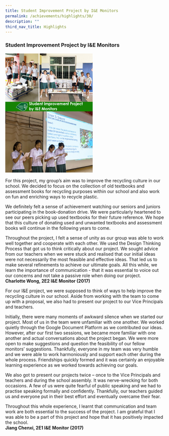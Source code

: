```yaml
---
title: Student Improvement Project by I&E Monitors
permalink: /achievements/highlights/30/
description: ""
third_nav_title: Highlights
---
```

### **Student Improvement Project by I&E Monitors**

<img src="/images/studentimprovement.jpg" style="width:55%">

For this project, my group’s aim was to improve the recycling culture in our school. We decided to focus on the collection of old textbooks and assessment books for recycling purposes within our school and also work on fun and enriching ways to recycle plastic.  
  
We definitely felt a sense of achievement watching our seniors and juniors participating in the book-donation drive. We were particularly heartened to see our peers picking up used textbooks for their future reference. We hope that this culture of donating used and unwanted textbooks and assessment books will continue in the following years to come.  
  
Throughout the project, I felt a sense of unity as our group was able to work well together and cooperate with each other. We used the Design Thinking Process that got us to think critically about our project. We sought advice from our teachers when we were stuck and realised that our initial ideas were not necessarily the most feasible and effective ideas. That led us to make several refinements to achieve our ultimate goals. All this while, we learn the importance of communication - that it was essential to voice out our concerns and not take a passive role when doing our project.<br>
**Charlotte Wong, 2E2 I&E Monitor (2017)**

For our I&E project, we were supposed to think of ways to help improve the recycling culture in our school. Aside from working with the team to come up with a proposal, we also had to present our project to our Vice Principals and teachers.

Initially, there were many moments of awkward silence when we started our project. Most of us in the team were unfamiliar with one another. We worked quietly through the Google Document Platform as we contributed our ideas. However, after our first two sessions, we became more familiar with one another and actual conversations about the project began. We were more open to make suggestions and question the feasibility of our fellow monitors’ suggestions. Thankfully, everyone in my team was very humble and we were able to work harmoniously and support each other during the whole process. Friendships quickly formed and it was certainly an enjoyable learning experience as we worked towards achieving our goals.

We also got to present our projects twice – once to the Vice Principals and teachers and during the school assembly. It was nerve-wrecking for both occasions. A few of us were quite fearful of public speaking and we had to practise speaking formally and confidently. Thankfully, our teachers guided us and everyone put in their best effort and eventually overcame their fear.

Throughout this whole experience, I learnt that communication and team work are both essential to the success of the project. I am grateful that I was able to be a part of this project and hope that it has positively impacted the school.<br>
**Jiang Chenxi, 2E1 I&E Monitor (2017)**
